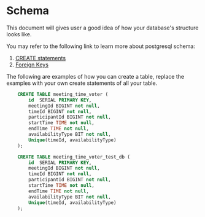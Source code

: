 # Schema

This document will gives user a good idea of how your database's structure looks like.

You may refer to the following link to learn more about postgresql schema:

1. [CREATE statements](https://www.postgresqltutorial.com/postgresql-create-table/)
2. [Foreign Keys](https://www.postgresqltutorial.com/postgresql-foreign-key/)

The following are examples of how you can create a table, replace the examples with your own create statements of all your table.

```sql
    CREATE TABLE meeting_time_voter (
        id  SERIAL PRIMARY KEY,
        meetingId BIGINT not null,
        timeId BIGINT not null,
        participantId BIGINT not null,
        startTime TIME not null,
        endTime TIME not null,
        availabilityType BIT not null,
        Unique(timeId, availabilityType)
    );
```


```sql
    CREATE TABLE meeting_time_voter_test_db (
        id  SERIAL PRIMARY KEY,
        meetingId BIGINT not null,
        timeId BIGINT not null,
        participantId BIGINT not null,
        startTime TIME not null,
        endTime TIME not null,
        availabilityType BIT not null,
        Unique(timeId, availabilityType)
    );
```